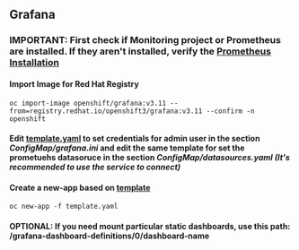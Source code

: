 ## Grafana

### IMPORTANT: First check if Monitoring project or Prometheus are installed. If they aren't installed, verify the [Prometheus Installation](../Prometheus)

#### Import Image for Red Hat Registry

`oc import-image openshift/grafana:v3.11 --from=registry.redhat.io/openshift3/grafana:v3.11 --confirm -n openshift`

#### Edit [template.yaml](template.yaml) to set credentials for admin user in the section _ConfigMap/grafana.ini_ and edit the same template for set the prometuehs datasoruce in the section _ConfigMap/datasources.yaml (It's recommended to use the service to connect)_ 


#### Create a new-app based on [template](template.yaml)

`oc new-app -f template.yaml`

#### OPTIONAL: If you need mount particular static dashboards, use this path: /grafana-dashboard-definitions/0/dashboard-name

